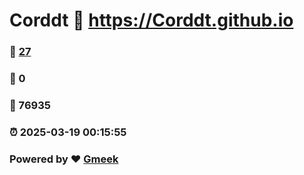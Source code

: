 # Corddt :link: https://Corddt.github.io 
### :page_facing_up: [27](https://Corddt.github.io/tag.html) 
### :speech_balloon: 0 
### :hibiscus: 76935 
### :alarm_clock: 2025-03-19 00:15:55 
### Powered by :heart: [Gmeek](https://github.com/Meekdai/Gmeek)

